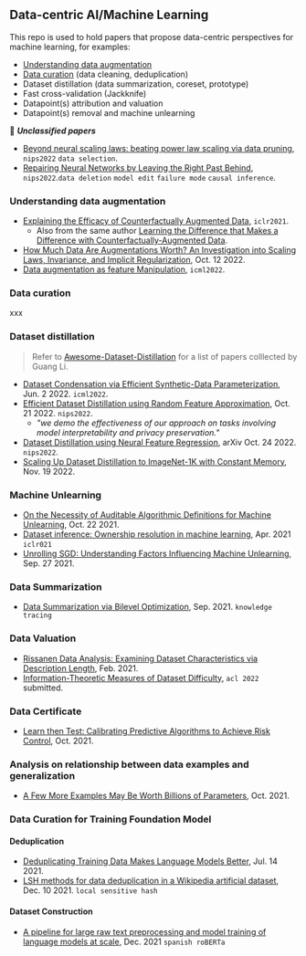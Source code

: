 
## Data-centric AI/Machine Learning

This repo is used to hold papers that propose data-centric perspectives for machine learning, for examples:
- [Understanding data augmentation](#understanding-data-augmentation)
- [Data curation]() (data cleaning, deduplication)
- Dataset distillation (data summarization, coreset, prototype)
- Fast cross-validation (Jackknife)
- Datapoint(s) attribution and valuation
- Datapoint(s) removal and machine unlearning

🤍 ***Unclassified papers***

- [Beyond neural scaling laws: beating power law scaling via data pruning](https://openreview.net/pdf?id=UmvSlP-PyV), `nips2022` `data selection`.
- [Repairing Neural Networks by Leaving the Right Past Behind](https://rt416.github.io/pdf/modelrepairment_preprint_2022.pdf), `nips2022`.`data deletion` `model edit` `failure mode` `causal inference`.

### Understanding data augmentation

- [Explaining the Efficacy of Counterfactually Augmented Data](https://arxiv.org/abs/2010.02114), `iclr2021`.
  - Also from the same author [Learning the Difference that Makes a Difference with Counterfactually-Augmented Data](https://arxiv.org/abs/1909.12434).
- [How Much Data Are Augmentations Worth? An Investigation into Scaling Laws, Invariance, and Implicit Regularization](https://arxiv.org/pdf/2210.06441.pdf), Oct. 12 2022.
- [Data augmentation as feature Manipulation](https://proceedings.mlr.press/v162/shen22a/shen22a.pdf), `icml2022`.

### Data curation

xxx


### Dataset distillation

> Refer to [Awesome-Dataset-Distillation](https://github.com/Guang000/Awesome-Dataset-Distillation) for a list of papers colllected by Guang Li.

- [Dataset Condensation via Efficient Synthetic-Data Parameterization](https://arxiv.org/pdf/2205.14959.pdf), Jun. 2 2022. `icml2022`.
- [Efficient Dataset Distillation using Random Feature Approximation](https://arxiv.org/pdf/2210.12067.pdf), Oct. 21 2022. `nips2022`.
  - _"we demo the effectiveness of our approach on tasks involving model interpretability and privacy preservation."_
- [Dataset Distillation using Neural Feature Regression](https://arxiv.org/pdf/2206.00719.pdf), arXiv Oct. 24 2022. `nips2022`.
- [Scaling Up Dataset Distillation to ImageNet-1K with Constant Memory](https://arxiv.org/pdf/2211.10586.pdf), Nov. 19 2022.

### Machine Unlearning

- [On the Necessity of Auditable Algorithmic Definitions for Machine Unlearning](https://arxiv.org/pdf/2110.11891.pdf), Oct. 22 2021.
- [Dataset inference: Ownership resolution in machine learning](https://arxiv.org/pdf/2104.10706.pdf), Apr. 2021 `iclr021`
- [Unrolling SGD: Understanding Factors Influencing Machine Unlearning](https://arxiv.org/pdf/2109.13398.pdf), Sep. 27 2021.

### Data Summarization

- [Data Summarization via Bilevel Optimization](https://arxiv.org/pdf/2109.12534.pdf), Sep. 2021. `knowledge tracing`


### Data Valuation

- [Rissanen Data Analysis: Examining Dataset Characteristics via Description Length](https://arxiv.org/abs/2103.03872), Feb. 2021.
- [Information-Theoretic Measures of Dataset Difficulty](https://kawine.github.io/assets/dataset_difficulty.pdf), `acl 2022` submitted.


### Data Certificate

- [Learn then Test: Calibrating Predictive Algorithms to Achieve Risk Control](https://arxiv.org/pdf/2110.01052.pdf), Oct. 2021.


### Analysis on relationship between data examples and generalization

- [A Few More Examples May Be Worth Billions of Parameters](https://arxiv.org/pdf/2110.04374.pdf), Oct. 2021.


### Data Curation for Training Foundation Model

#### Deduplication

- [Deduplicating Training Data Makes Language Models Better](https://arxiv.org/abs/2107.06499), Jul. 14 2021.
- [LSH methods for data deduplication in a Wikipedia artificial dataset](https://arxiv.org/pdf/2112.11478.pdf), Dec. 10 2021. `local sensitive hash`

#### Dataset Construction

- [A pipeline for large raw text preprocessing and model training of language models at scale](https://upcommons.upc.edu/bitstream/handle/2117/343268/155957.pdf?sequence=1), Dec. 2021 `spanish roBERTa`
